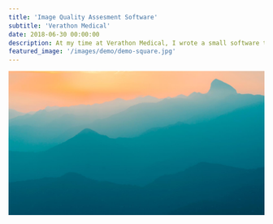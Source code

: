 ```yaml
---
title: 'Image Quality Assesment Software'
subtitle: 'Verathon Medical'
date: 2018-06-30 00:00:00
description: At my time at Verathon Medical, I wrote a small software that 'grades' images.
featured_image: '/images/demo/demo-square.jpg'
---
```


![](/images/demo/demo-landscape.jpg)

